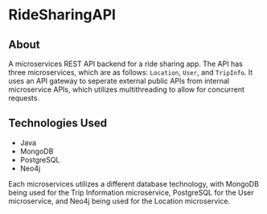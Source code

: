 # RideSharingAPI

## About
A microservices REST API backend for a ride sharing app. The API has three microservices, which are as follows: `Location`, `User`, and `TripInfo`. It uses an API gateway to seperate external public APIs from internal microservice APIs, which utilizes multithreading to allow for concurrent requests.

## Technologies Used

- Java
- MongoDB
- PostgreSQL
- Neo4j

Each microservices utilizes a different database technology, with MongoDB being used for the Trip Information microservice, PostgreSQL for the User microservice, and Neo4j being used for the Location microservice.

